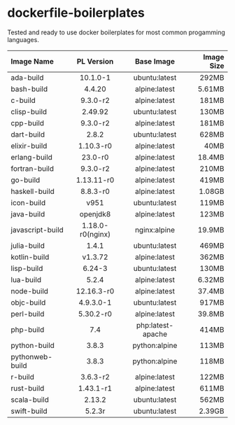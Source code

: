 # dockerfile-boilerplates
Tested and ready to use docker boilerplates for most common progamming languages.


| Image Name  | PL Version  | Base Image |  Image Size    |
| :---        |    :----:   |  :----:    |           ---: |
|   ada-build   |   10.1.0-1  |   ubuntu:latest   |   292MB   |
|    bash-build   |   4.4.20   |   alpine:latest   |   5.61MB   |
|   c-build   |   9.3.0-r2   |   alpine:latest   |   181MB   |
|   clisp-build   |   2.49.92   |   ubuntu:latest   |   130MB   |
|   cpp-build   |   9.3.0-r2   |   alpine:latest   |   181MB   |
|   dart-build   |   2.8.2   |   ubuntu:latest   |   628MB   |
|   elixir-build   |   1.10.3-r0   |   alpine:latest   |   40MB   |
|   erlang-build   |   23.0-r0   |   alpine:latest   |   18.4MB   |
|   fortran-build   |   9.3.0-r2   |   alpine:latest   |   210MB   |
|   go-build   |   1.13.11-r0   |   alpine:latest   |   419MB   |
|   haskell-build   |   8.8.3-r0   |   alpine:latest   |   1.08GB   |
|   icon-build   |   v951   |   ubuntu:latest   |   119MB   |
|   java-build   |   openjdk8   |   alpine:latest   |   123MB   |
|   javascript-build   |   1.18.0-r0(nginx)   |   nginx:alpine   |   19.9MB   |
|   julia-build   |   1.4.1   |   ubuntu:latest   |   469MB   |
|   kotlin-build   |   v1.3.72   |   alpine:latest   |   362MB   |
|   lisp-build   |   6.24-3   |   ubuntu:latest   |   130MB   |
|   lua-build   |   5.2.4   |   alpine:latest   |   6.32MB   |
|   node-build   |   12.16.3-r0   |   alpine:latest   |  37.4MB   |
|   objc-build   |   4.9.3.0-1   |   ubuntu:latest   |   917MB   |
|   perl-build   |   5.30.2-r0   |   alpine:latest   |   39.8MB   |
|   php-build   |   7.4   |   php:latest-apache   |   414MB   |
|   python-build   |   3.8.3   |   python:alpine   |   113MB   |
|   pythonweb-build   |   3.8.3   |   python:alpine   |   118MB   |
|   r-build   |   3.6.3-r2   |   alpine:latest   |   122MB   |
|   rust-build   |   1.43.1-r1   |   alpine:latest   |   611MB   |
|   scala-build   |   2.13.2   |   ubuntu:latest   |   562MB   |
|   swift-build   |   5.2.3r   |   ubuntu:latest   |   2.39GB   |